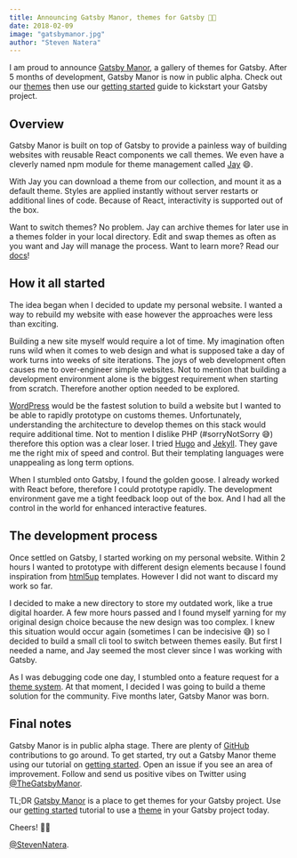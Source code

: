```yaml
---
title: Announcing Gatsby Manor, themes for Gatsby 🎉🎊
date: 2018-02-09
image: "gatsbymanor.jpg"
author: "Steven Natera"
---
```


I am proud to announce [Gatsby Manor](https://landing.gatsbymanor.com/news/gatsbymanor-live), a gallery of themes for Gatsby. After 5 months of development, Gatsby Manor is now in public alpha. Check out our [themes](https://landing.gatsbymanor.com/news/gatsbymanor-live) then use our [getting started](https://landing.gatsbymanor.com/news/gatsbymanor-live) guide to kickstart your Gatsby project.

## Overview

Gatsby Manor is built on top of Gatsby to provide a painless way of building websites with reusable React components we call themes. We even have a cleverly named npm module for theme management called [Jay](https://landing.gatsbymanor.com/news/gatsbymanor-live) 😄.

With Jay you can download a theme from our collection, and mount it as a default theme. Styles are applied instantly without server restarts or additional lines of code. Because of React, interactivity is supported out of the box.

Want to switch themes? No problem. Jay can archive themes for later use in a themes folder in your local directory. Edit and swap themes as often as you want and Jay will manage the process. Want to learn more? Read our [docs](https://landing.gatsbymanor.com/news/gatsbymanor-live)!

## How it all started

The idea began when I decided to update my personal website. I wanted a way to rebuild my website with ease however the approaches were less than exciting.

Building a new site myself would require a lot of time. My imagination often runs wild when it comes to web design and what is supposed take a day of work turns into weeks of site iterations. The joys of web development often causes me to over-engineer simple websites. Not to mention that building a development environment alone is the biggest requirement when starting from scratch. Therefore another option needed to be explored.

[WordPress](https://wordpress.org/) would be the fastest solution to build a website but I wanted to be able to rapidly prototype on customs themes. Unfortunately, understanding the architecture to develop themes on this stack would require additional time. Not to mention I dislike PHP (#sorryNotSorry 😅) therefore this option was a clear loser. I tried [Hugo](https://gohugo.io/) and [Jekyll](https://jekyllrb.com/). They gave me the right mix of speed and control. But their templating languages were unappealing as long term options.

When I stumbled onto Gatsby, I found the golden goose. I already worked with React before, therefore I could prototype rapidly. The development environment gave me a tight feedback loop out of the box. And I had all the control in the world for enhanced interactive features.

## The development process

Once settled on Gatsby, I started working on my personal website. Within 2 hours I wanted to prototype with different design elements because I found inspiration from [html5up](https://html5up.net/) templates. However I did not want to discard my work so far.

I decided to make a new directory to store my outdated work, like a true digital hoarder. A few more hours passed and I found myself yarning for my original design choice because the new design was too complex. I knew this situation would occur again (sometimes I can be indecisive 😅) so I decided to build a small cli tool to switch between themes easily. But first I needed a name, and Jay seemed the most clever since I was working with Gatsby.

As I was debugging code one day, I stumbled onto a feature request for a [theme system](https://github.com/gatsbyjs/gatsby/issues/2662). At that moment, I decided I was going to build a theme solution for the community. Five months later, Gatsby Manor was born.

## Final notes

Gatsby Manor is in public alpha stage. There are plenty of [GitHub](https://github.com/gatsbymanor) contributions to go around. To get started, try out a Gatsby Manor theme using our tutorial on [getting started](https://landing.gatsbymanor.com/news/gatsbymanor-live). Open an issue if you see an area of improvement. Follow and send us positive vibes on Twitter using [@TheGatsbyManor](https://twitter.com/TheGatsbyManor).

TL;DR [Gatsby Manor](https://landing.gatsbymanor.com/news/gatsbymanor-live) is a place to get themes for your Gatsby project. Use our [getting started](https://landing.gatsbymanor.com/news/gatsbymanor-live) tutorial to use a [theme](https://landing.gatsbymanor.com/news/gatsbymanor-live) in your Gatsby project today.

Cheers! 🎉🎊

[@StevenNatera](https://twitter.com/stevennatera).
